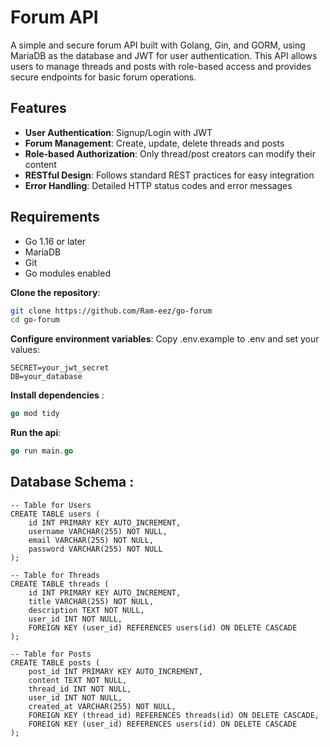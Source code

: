 # Forum API

A simple and secure forum API built with Golang, Gin, and GORM, using MariaDB as the database and JWT for user authentication. This API allows users to manage threads and posts with role-based access and provides secure endpoints for basic forum operations.

## Features

- **User Authentication**: Signup/Login with JWT
- **Forum Management**: Create, update, delete threads and posts
- **Role-based Authorization**: Only thread/post creators can modify their content
- **RESTful Design**: Follows standard REST practices for easy integration
- **Error Handling**: Detailed HTTP status codes and error messages

## Requirements

- Go 1.16 or later
- MariaDB
- Git
- Go modules enabled

**Clone the repository**:
   ```sh
   git clone https://github.com/Ram-eez/go-forum
   cd go-forum
```
**Configure environment variables**: Copy .env.example to .env and set your values:
```
SECRET=your_jwt_secret
DB=your_database
```
**Install dependencies** :
```go
go mod tidy
```
**Run the api**:
```go
go run main.go
```
## Database Schema :
```
-- Table for Users
CREATE TABLE users (
    id INT PRIMARY KEY AUTO_INCREMENT,
    username VARCHAR(255) NOT NULL,
    email VARCHAR(255) NOT NULL,
    password VARCHAR(255) NOT NULL
);

-- Table for Threads
CREATE TABLE threads (
    id INT PRIMARY KEY AUTO_INCREMENT,
    title VARCHAR(255) NOT NULL,
    description TEXT NOT NULL,
    user_id INT NOT NULL,
    FOREIGN KEY (user_id) REFERENCES users(id) ON DELETE CASCADE
);

-- Table for Posts
CREATE TABLE posts (
    post_id INT PRIMARY KEY AUTO_INCREMENT,
    content TEXT NOT NULL,
    thread_id INT NOT NULL,
    user_id INT NOT NULL,
    created_at VARCHAR(255) NOT NULL,
    FOREIGN KEY (thread_id) REFERENCES threads(id) ON DELETE CASCADE,
    FOREIGN KEY (user_id) REFERENCES users(id) ON DELETE CASCADE
);
```
